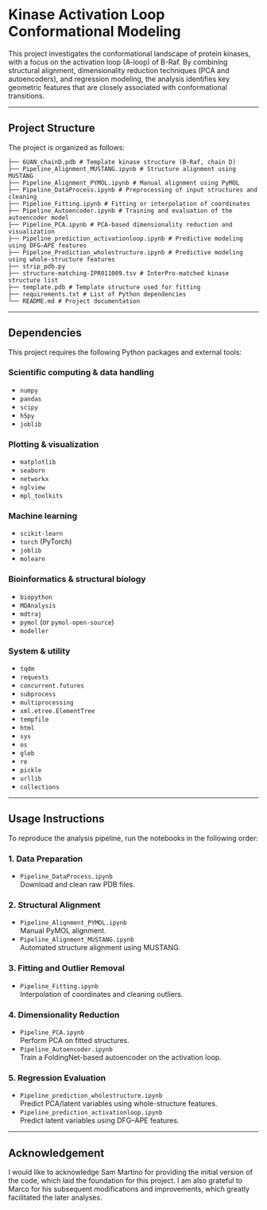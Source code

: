# Kinase Activation Loop Conformational Modeling

This project investigates the conformational landscape of protein kinases, with a focus on the activation loop (A-loop) of B-Raf. By combining structural alignment, dimensionality reduction techniques (PCA and autoencoders), and regression modeling, the analysis identifies key geometric features that are closely associated with conformational transitions.

---

## Project Structure

The project is organized as follows:
```
├── 6UAN_chainD.pdb # Template kinase structure (B-Raf, chain D)
├── Pipeline_Alignment_MUSTANG.ipynb # Structure alignment using MUSTANG
├── Pipeline_Alignment_PYMOL.ipynb # Manual alignment using PyMOL
├── Pipeline_DataProcess.ipynb # Preprocessing of input structures and cleaning
├── Pipeline_Fitting.ipynb # Fitting or interpolation of coordinates
├── Pipeline_Autoencoder.ipynb # Training and evaluation of the autoencoder model
├── Pipeline_PCA.ipynb # PCA-based dimensionality reduction and visualization
├── Pipeline_prediction_activationloop.ipynb # Predictive modeling using DFG–APE features
├── Pipeline_Prediction_wholestructure.ipynb # Predictive modeling using whole-structure features
├── strip_pdb.py
├── structure-matching-IPR011009.tsv # InterPro-matched kinase structure list
├── template.pdb # Template structure used for fitting
├── requirements.txt # List of Python dependencies
└── README.md # Project documentation
```

---

## Dependencies

This project requires the following Python packages and external tools:

### Scientific computing & data handling
- `numpy`  
- `pandas`  
- `scipy`  
- `h5py`  
- `joblib`

### Plotting & visualization
- `matplotlib`  
- `seaborn`  
- `networkx`  
- `nglview`  
- `mpl_toolkits`

### Machine learning
- `scikit-learn`  
- `torch` (PyTorch)  
- `joblib`  
- `molearn`

### Bioinformatics & structural biology
- `biopython`  
- `MDAnalysis`  
- `mdtraj`  
- `pymol` (or `pymol-open-source`)  
- `modeller`

### System & utility
- `tqdm`  
- `requests`  
- `concurrent.futures`  
- `subprocess`  
- `multiprocessing`  
- `xml.etree.ElementTree`  
- `tempfile`  
- `html`  
- `sys`  
- `os`  
- `glob`  
- `re`  
- `pickle`  
- `urllib`  
- `collections`

---

## Usage Instructions

To reproduce the analysis pipeline, run the notebooks in the following order:

### 1. Data Preparation
- `Pipeline_DataProcess.ipynb`  
  Download and clean raw PDB files.

### 2. Structural Alignment
- `Pipeline_Alignment_PYMOL.ipynb`  
  Manual PyMOL alignment.
- `Pipeline_Alignment_MUSTANG.ipynb`  
  Automated structure alignment using MUSTANG.

### 3. Fitting and Outlier Removal
- `Pipeline_Fitting.ipynb`  
  Interpolation of coordinates and cleaning outliers.

### 4. Dimensionality Reduction
- `Pipeline_PCA.ipynb`  
  Perform PCA on fitted structures.
- `Pipeline_Autoencoder.ipynb`  
  Train a FoldingNet-based autoencoder on the activation loop.

### 5. Regression Evaluation
- `Pipeline_prediction_wholestructure.ipynb`  
  Predict PCA/latent variables using whole-structure features.
- `Pipeline_prediction_activationloop.ipynb`  
  Predict latent variables using DFG–APE features.

---

## Acknowledgement

I would like to acknowledge Sam Martino for providing the initial version of the code, which laid the foundation for this project. I am also grateful to Marco for his subsequent modifications and improvements, which greatly facilitated the later analyses.

